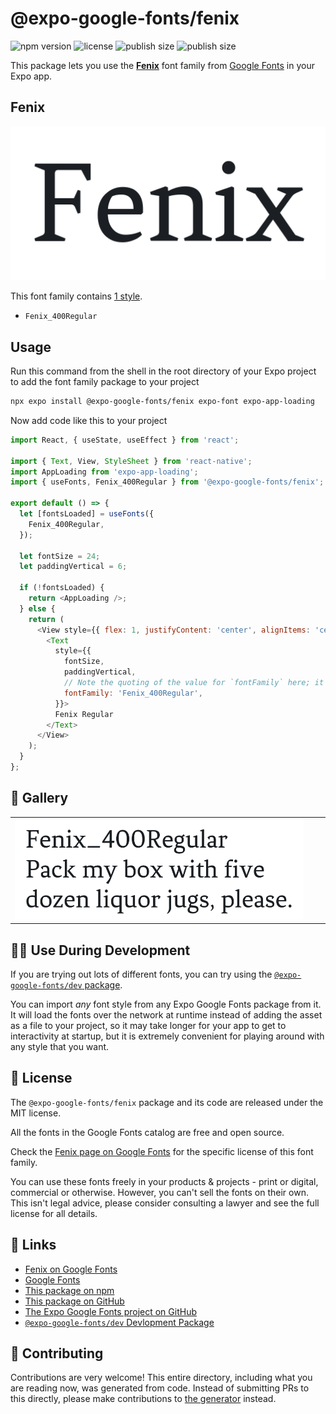 # @expo-google-fonts/fenix

![npm version](https://flat.badgen.net/npm/v/@expo-google-fonts/fenix)
![license](https://flat.badgen.net/github/license/expo/google-fonts)
![publish size](https://flat.badgen.net/packagephobia/install/@expo-google-fonts/fenix)
![publish size](https://flat.badgen.net/packagephobia/publish/@expo-google-fonts/fenix)

This package lets you use the [**Fenix**](https://fonts.google.com/specimen/Fenix) font family from [Google Fonts](https://fonts.google.com/) in your Expo app.

## Fenix

![Fenix](./font-family.png)

This font family contains [1 style](#-gallery).

- `Fenix_400Regular`

## Usage

Run this command from the shell in the root directory of your Expo project to add the font family package to your project
```sh
npx expo install @expo-google-fonts/fenix expo-font expo-app-loading
```

Now add code like this to your project
```js
import React, { useState, useEffect } from 'react';

import { Text, View, StyleSheet } from 'react-native';
import AppLoading from 'expo-app-loading';
import { useFonts, Fenix_400Regular } from '@expo-google-fonts/fenix';

export default () => {
  let [fontsLoaded] = useFonts({
    Fenix_400Regular,
  });

  let fontSize = 24;
  let paddingVertical = 6;

  if (!fontsLoaded) {
    return <AppLoading />;
  } else {
    return (
      <View style={{ flex: 1, justifyContent: 'center', alignItems: 'center' }}>
        <Text
          style={{
            fontSize,
            paddingVertical,
            // Note the quoting of the value for `fontFamily` here; it expects a string!
            fontFamily: 'Fenix_400Regular',
          }}>
          Fenix Regular
        </Text>
      </View>
    );
  }
};

```

## 🔡 Gallery


||||
|-|-|-|
|![Fenix_400Regular](./Fenix_400Regular.ttf.png)||||


## 👩‍💻 Use During Development

If you are trying out lots of different fonts, you can try using the [`@expo-google-fonts/dev` package](https://github.com/expo/google-fonts/tree/master/font-packages/dev#readme).

You can import *any* font style from any Expo Google Fonts package from it. It will load the fonts
over the network at runtime instead of adding the asset as a file to your project, so it may take longer
for your app to get to interactivity at startup, but it is extremely convenient
for playing around with any style that you want.

## 📖 License

The `@expo-google-fonts/fenix` package and its code are released under the MIT license.

All the fonts in the Google Fonts catalog are free and open source.

Check the [Fenix page on Google Fonts](https://fonts.google.com/specimen/Fenix) for the specific license of this font family.

You can use these fonts freely in your products & projects - print or digital, commercial or otherwise. However, you can't sell the fonts on their own. This isn't legal advice, please consider consulting a lawyer and see the full license for all details.

## 🔗 Links

- [Fenix on Google Fonts](https://fonts.google.com/specimen/Fenix)
- [Google Fonts](https://fonts.google.com/)
- [This package on npm](https://www.npmjs.com/package/@expo-google-fonts/fenix)
- [This package on GitHub](https://github.com/expo/google-fonts/tree/master/font-packages/fenix)
- [The Expo Google Fonts project on GitHub](https://github.com/expo/google-fonts)
- [`@expo-google-fonts/dev` Devlopment Package](https://github.com/expo/google-fonts/tree/master/font-packages/dev)

## 🤝 Contributing

Contributions are very welcome! This entire directory, including what you are reading now, was generated from code. Instead of submitting PRs to this directly, please make contributions to [the generator](https://github.com/expo/google-fonts/tree/master/packages/generator) instead.
